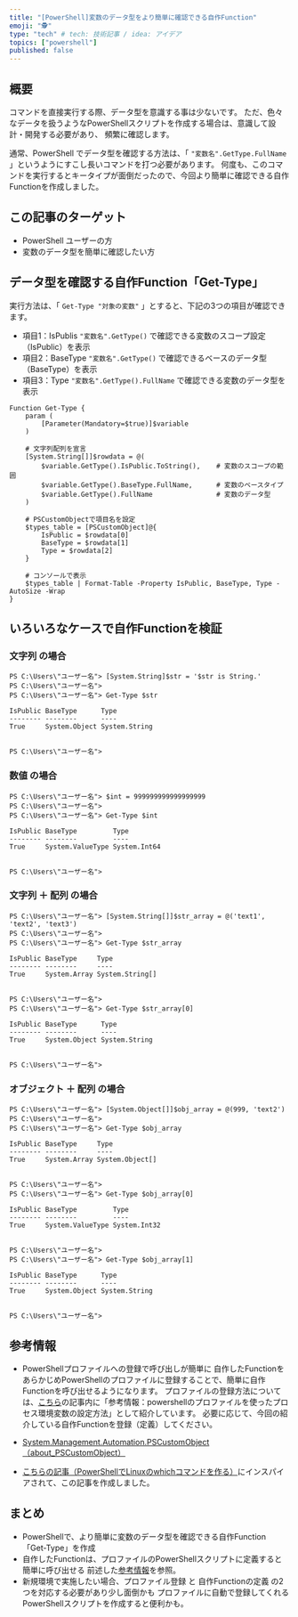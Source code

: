 ```yaml
---
title: "[PowerShell]変数のデータ型をより簡単に確認できる自作Function"
emoji: "🕵"
type: "tech" # tech: 技術記事 / idea: アイデア
topics: ["powershell"]
published: false
---
```

## 概要

コマンドを直接実行する際、データ型を意識する事は少ないです。
ただ、色々なデータを扱うようなPowerShellスクリプトを作成する場合は、意識して設計・開発する必要があり、
頻繁に確認します。

通常、PowerShell でデータ型を確認する方法は、「 `"変数名".GetType.FullName` 」というようにすこし長いコマンドを打つ必要があります。
何度も、このコマンドを実行するとキータイプが面倒だったので、今回より簡単に確認できる自作Functionを作成しました。

## この記事のターゲット

- PowerShell ユーザーの方
- 変数のデータ型を簡単に確認したい方

## データ型を確認する自作Function「Get-Type」

実行方法は、「 `Get-Type "対象の変数"` 」とすると、下記の3つの項目が確認できます。

- 項目1：IsPublis
    `"変数名".GetType()` で確認できる変数のスコープ設定（IsPublic）を表示
- 項目2：BaseType
    `"変数名".GetType()` で確認できるベースのデータ型（BaseType）を表示
- 項目3：Type
    `"変数名".GetType().FullName` で確認できる変数のデータ型を表示

```powershell:データ型を調べる「Get-Type」Function
Function Get-Type {
	param (
	    [Parameter(Mandatory=$true)]$variable
	)

    # 文字列配列を宣言
	[System.String[]]$rowdata = @(
		$variable.GetType().IsPublic.ToString(),    # 変数のスコープの範囲
		$variable.GetType().BaseType.FullName,      # 変数のベースタイプ
		$variable.GetType().FullName                # 変数のデータ型
	)
	
    # PSCustomObjectで項目名を設定
	$types_table = [PSCustomObject]@{
		IsPublic = $rowdata[0]
		BaseType = $rowdata[1]
		Type = $rowdata[2]
	}

    # コンソールで表示
    $types_table | Format-Table -Property IsPublic, BaseType, Type -AutoSize -Wrap
}
```

## いろいろなケースで自作Functionを検証

### 文字列 の場合

```powershell:文字列 の場合
PS C:\Users\"ユーザー名"> [System.String]$str = '$str is String.'
PS C:\Users\"ユーザー名">
PS C:\Users\"ユーザー名"> Get-Type $str

IsPublic BaseType      Type
-------- --------      ----
True     System.Object System.String


PS C:\Users\"ユーザー名">
```

### 数値 の場合

```powershell:数値 の場合
PS C:\Users\"ユーザー名"> $int = 999999999999999999
PS C:\Users\"ユーザー名">
PS C:\Users\"ユーザー名"> Get-Type $int

IsPublic BaseType         Type
-------- --------         ----
True     System.ValueType System.Int64


PS C:\Users\"ユーザー名">
```

### 文字列 ＋ 配列 の場合

```powershell:文字列 ＋ 配列 の場合
PS C:\Users\"ユーザー名"> [System.String[]]$str_array = @('text1', 'text2', 'text3')
PS C:\Users\"ユーザー名">
PS C:\Users\"ユーザー名"> Get-Type $str_array

IsPublic BaseType     Type
-------- --------     ----
True     System.Array System.String[]


PS C:\Users\"ユーザー名">
PS C:\Users\"ユーザー名"> Get-Type $str_array[0]

IsPublic BaseType      Type
-------- --------      ----
True     System.Object System.String


PS C:\Users\"ユーザー名">
```

### オブジェクト ＋ 配列 の場合

```powershell:オブジェクト ＋ 配列 の場合
PS C:\Users\"ユーザー名"> [System.Object[]]$obj_array = @(999, 'text2')
PS C:\Users\"ユーザー名">
PS C:\Users\"ユーザー名"> Get-Type $obj_array

IsPublic BaseType     Type
-------- --------     ----
True     System.Array System.Object[]


PS C:\Users\"ユーザー名">
PS C:\Users\"ユーザー名"> Get-Type $obj_array[0]

IsPublic BaseType         Type
-------- --------         ----
True     System.ValueType System.Int32


PS C:\Users\"ユーザー名">
PS C:\Users\"ユーザー名"> Get-Type $obj_array[1]

IsPublic BaseType      Type
-------- --------      ----
True     System.Object System.String


PS C:\Users\"ユーザー名">
```

## 参考情報

- PowerShellプロファイルへの登録で呼び出しが簡単に
    自作したFunctionをあらかじめPowerShellのプロファイルに登録することで、簡単に自作Functionを呼び出せるようになります。
    プロファイルの登録方法については、[こちら](https://zenn.dev/haretokidoki/articles/e2a6c521035d94#参考情報：powershellのプロファイルを使ったプロセス環境変数の設定方法)の記事内に「参考情報：powershellのプロファイルを使ったプロセス環境変数の設定方法」として紹介しています。
    必要に応じて、今回の紹介している自作Functionを登録（定義）してください。

- [System.Management.Automation.PSCustomObject（about_PSCustomObject）](https://learn.microsoft.com/ja-jp/powershell/module/microsoft.powershell.core/about/about_pscustomobject)

- [こちらの記事（PowerShellでLinuxのwhichコマンドを作る）](https://tex2e.github.io/blog/powershell/which)にインスパイアされて、この記事を作成しました。

## まとめ

- PowerShellで、より簡単に変数のデータ型を確認できる自作Function「Get-Type」を作成
- 自作したFunctionは、プロファイルのPowerShellスクリプトに定義すると簡単に呼び出せる
    前述した[参考情報](https://zenn.dev/haretokidoki/articles/e2a6c521035d94#参考情報：powershellのプロファイルを使ったプロセス環境変数の設定方法)を参照。
- 新規環境で実施したい場合、プロファイル登録 と 自作Functionの定義 の2つを対応する必要があり少し面倒かも
    プロファイルに自動で登録してくれるPowerShellスクリプトを作成すると便利かも。
